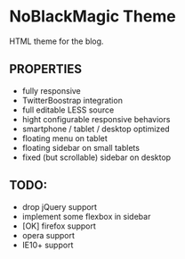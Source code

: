 NoBlackMagic Theme
==================

HTML theme for the blog.

## PROPERTIES

- fully responsive
- TwitterBoostrap integration
- full editable LESS source
- hight configurable responsive behaviors
- smartphone / tablet / desktop optimized
- floating menu on tablet
- floating sidebar on small tablets
- fixed (but scrollable) sidebar on desktop

## TODO:

- drop jQuery support
- implement some flexbox in sidebar
- [OK] firefox support
- opera support
- IE10+ support